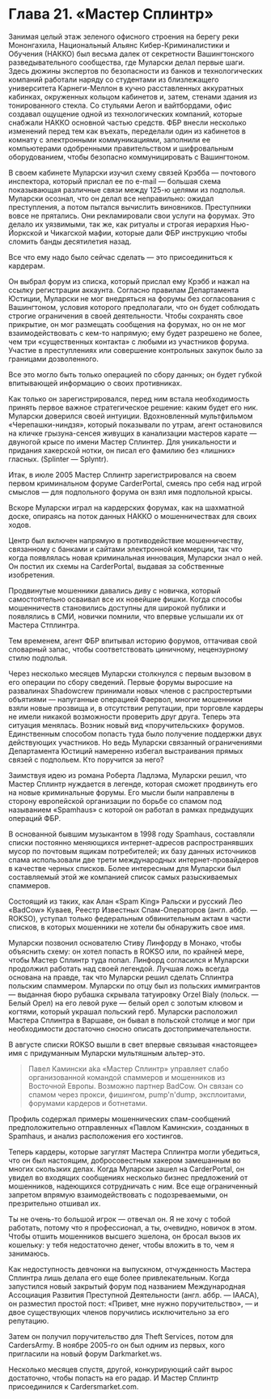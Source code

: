 # Глава 21. «Мастер Сплинтр»

Занимая целый этаж зеленого офисного строения на берегу реки Мононгахила, Национальный Альянс Кибер-Криминалистики и Обучения (НАККО) был весьма далек от секретности Вашингтонского разведывательного сообщества, где Муларски делал первые шаги. Здесь дюжины экспертов по безопасности из банков и технологических компаний работали наряду со студентами из близлежащего университета Карнеги-Меллон в кучно расставленных аккуратных кабинках, окруженных кольцом кабинетов и, затем, стенами здания из тонированного стекла. Со стульями Aeron и вайтбордами, офис создавал ощущение одной из технологических компаний, которые снабжали НАККО основной частью средств. ФБР внесли несколько изменений перед тем как въехать, переделали один из кабинетов в комнату с электронными коммуникациями, заполнили ее компьютерами одобренными правительством и шифровальным оборудованием, чтобы безопасно коммуницировать с Вашингтоном.

В своем кабинете Муларски изучил схему связей Крэбба — почтового инспектора, который прислал ее по e-mail — большая схема показывающая различные связи между 125-ю целями из подполья. Муларски осознал, что он делал все неправильно: ожидал преступления, а потом пытался вычислить виновников. Преступники вовсе не прятались. Они рекламировали свои услуги на форумах. Это делало их уязвимыми, так же, как ритуалы и строгая иерархия Нью-Йоркской и Чикагской мафии, которые дали ФБР инструкцию чтобы сломить банды десятилетия назад.

Все что ему надо было сейчас сделать — это присоединиться к кардерам.

Он выбрал форум из списка, который прислал ему Крэбб и нажал на ссылку регистрации аккаунта. Согласно правилам Департамента Юстиции, Муларски не мог внедряться на форумы без согласования с Вашингтоном, условия которого предполагали, что он будет соблюдать строгие ограничения в своей деятельности. Чтобы сохранять свое прикрытие, он мог размещать сообщения на форумах, но он не мог взаимодействовать с кем-то напрямую; ему будет разрешено не более, чем три «существенных контакта» с любыми из участников форума. Участие в преступлениях или совершение контрольных закупок было за границами дозволенного.

Все это могло быть только операцией по сбору данных; он будет губкой впитывающей информацию о своих противниках.

Как только он зарегистрировался, перед ним встала необходимость принять первое важное стратегическое решение: каким будет его ник. Муларски доверился своей интуиции. Вдохновленный мультфильмом «Черепашки-ниндзя», который показывали по утрам, агент остановился на кличке грызуна-сенсея живущих в канализации мастеров карате — двуногой крысе по имени Мастер Сплинтер. Для уникальности и придания хакерской нотки, он писал его фамилию без «лишних» гласных. (Splinter — Splyntr).

Итак, в июле 2005 Мастер Сплинтр зарегистрировался на своем первом криминальном форуме CarderPortal, смеясь про себя над игрой смыслов — для подпольного форума он взял имя подпольной крысы.

Вскоре Муларски играл на кардерских форумах, как на шахматной доске, опираясь на поток данных НАККО о мошенничествах для своих ходов.

Центр был включен напрямую в противодействие мошенничеству, связанному с банками и сайтами электронной коммерции, так что когда появлялась новая криминальная инновация, Муларски знал о ней. Он постил их схемы на CarderPortal, выдавая за собственные изобретения.

Продвинутые мошенники давались диву с новичка, который самостоятельно осваивал все их новейшие фишки. Когда способы мошенничеств становились доступны для широкой публики и появлялись в СМИ, новички помнили, что впервые услышали их от Мастера Стплинтра.

Тем временем, агент ФБР впитывал историю форумов, оттачивая свой словарный запас, чтобы соответствовать циничному, нецензурному стилю подполья.

Через несколько месяцев Муларски столкнулся с первым вызовом в его операции по сбору сведений. Первые форумы выросшие на развалинах Shadowcrew принимали новых членов с распростертыми объятиями — напуганные операцией Фаервол, многие мошенники взяли новые прозвища и, в отсутствии репутации, при торговле кардеры не имели никакой возможности проверить друг друга. Теперь эта ситуация менялась. Возник новый вид «поручительских» форумов. Единственным способом попасть туда было получение поддержки двух действующих участников. Но ведь Муларски связанный ограничениями Департамента Юстиций намеренно избегал выстраивания прямых связей с подпольем. Кто поручится за него?

Заимствуя идею из романа Роберта Ладлэма, Муларски решил, что Мастер Сплинтр нуждается в легенде, которая сможет продвинуть его на новые криминальные форумы. Его мысли были направлены в сторону европейской организации по борьбе со спамом под называнием «Spamhaus» с которой он работал в рамках предыдущих операций ФБР.

В основанной бывшим музыкантом в 1998 году Spamhaus, составляли списки постоянно меняющихся интернет-адресов распространявших мусор по почтовым ящикам потребителей; их базу данных источников спама использовали две трети международных интернет-провайдеров в качестве черных списков. Более интересным для Муларски был составляемый этой же компанией список самых разыскиваемых спаммеров.

Состоящий из таких, как Алан «Spam King» Ральски и русский Лео «BadCow» Куваев, Реестр Известных Спам-Операторов (англ. аббр. — ROKSO), уступал только федеральным обвинительным актам в части списков, в которых мошенники не хотели бы обнаружить свое имя.

Муларски позвонил основателю Стиву Линфорду в Монако, чтобы объяснить схему: он хотел попасть в ROKSO или, по крайней мере, чтобы Мастер Сплинтр туда попал. Линфорд согласился и Муларски продолжил работать над своей легендой. Лучшая ложь всегда основана на правде, так что Муларски решил сделать Сплинтра польским спаммером. Муларски по отцу был из польских иммигрантов — выданная бюро рубашка скрывала татуировку Orzel Bialy (польск. — Белый Орел) на его левой руке — белый орел с золотым клювом и когтями, который украшал польский герб. Муларски расположил Мастера Сплинтра в Варшаве, он бывал в польской столице и мог при необходимости достаточно сносно описать достопримечательности.

В августе списки ROKSO вышли в свет впервые связывая «настоящее» имя с придуманным Муларски мультяшным альтер-это.

> Павел Камински aka «Мастер Сплинтр» управляет слабо организованной командой спаммеров и мошенников из Восточной Европы. Возможно партнер BadCow. Он связан со спамом через прокси, фишингом, pump'n'dump, эксплоитами, форумами кардеров и ботнетами.

Профиль содержал примеры мошеннических спам-сообщений предположительно отправленных «Павлом Камински», созданных в Spamhaus, и анализ расположения его хостингов.

Теперь кардеры, которые загуглят Мастера Сплинтра могли убедиться, что он был настоящим, добросовестным хакером замешанным во многих скользких делах. Когда Муларски зашел на CarderPortal, он увидел во входящих сообщениях несколько бизнес предложений от мошенников, надеющихся сотрудничать с ним. Все еще ограниченный запретом впрямую взаимодействовать с подозреваемыми, он презрительно отшивал их.

Ты не очень-то большой игрок — отвечал он. Я не хочу с тобой работать, потому что я профессионал, а ты, очевидно, новичок в этом. Чтобы отшить мошенников высшего эшелона, он бросал вызов их кошельку: у тебя недостаточно денег, чтобы вложить в то, чем я занимаюсь.

Как недоступность девчонки на выпускном, отчужденность Мастера Сплинтра лишь делала его еще более привлекательным. Когда запустился новый закрытый форум под названием Международная Ассоциация Развития Преступной Деятельности (англ. аббр. — IAACA), он разместил простой пост: «Привет, мне нужно поручительство», — и двое существующих членов поручились исключительно за его репутацию.

Затем он получил поручительство для Theft Services, потом для CardersArmy. В ноябре 2005-го он был одним из первых, кого пригласили на новый форум Darkmarket.ws.

Несколько месяцев спустя, другой, конкурирующий сайт вырос достаточно, чтобы попасть на его радар. И Мастер Сплинтр присоединился к Cardersmarket.com.
